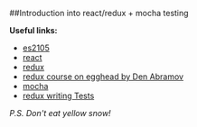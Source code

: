 ##Introduction into react/redux + mocha testing

**Useful links:**
* [es2105](https://learn.javascript.ru/es-modern)
* [react](https://facebook.github.io/react/)
* [redux](http://redux.js.org/)
* [redux course on egghead by Den Abramov](https://egghead.io/series/getting-started-with-redux)
* [mocha](http://mochajs.org/)
* [redux writing Tests](https://github.com/reactjs/redux/blob/master/docs/recipes/WritingTests.md)

*P.S. Don't eat yellow snow!*
